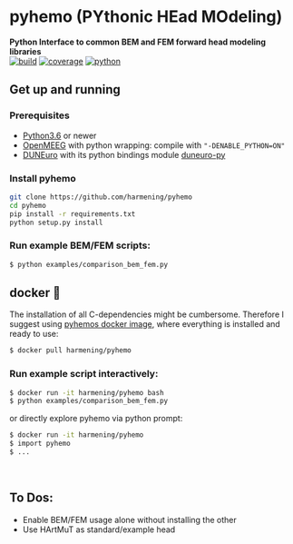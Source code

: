# pyhemo (PYthonic HEad MOdeling)
**Python Interface to common BEM and FEM forward head modeling libraries**
<br>
[![build](https://github.com/harmening/pyhemo/actions/workflows/action.yml/badge.svg)](https://github.com/harmening/pyhemo/actions)
[![coverage](https://codecov.io/gh/harmening/pyhemo/branch/main/graph/badge.svg?token=LHJ5W57UE8)](https://codecov.io/gh/harmening/pyhemo)
[![python](https://img.shields.io/badge/python-3.6|3.7|3.8|3.9|3.10-blue.svg)](https://www.python.org/downloads/release/python-360/)



## Get up and running
### Prerequisites
- [Python3.6](https://www.python.org/downloads/) or newer
- [OpenMEEG](https://github.com/openmeeg/openmeeg/blob/master/README.rst#build-openmeeg-from-source) with python wrapping: compile with `"-DENABLE_PYTHON=ON"`
- [DUNEuro](https://gitlab.dune-project.org/duneuro/duneuro/-/wikis/installation-instructions) with its python bindings module [duneuro-py](https://gitlab.dune-project.org/duneuro/duneuro-py)

### Install pyhemo
```bash
git clone https://github.com/harmening/pyhemo
cd pyhemo
pip install -r requirements.txt
python setup.py install
```

### Run example BEM/FEM scripts:
```bash
$ python examples/comparison_bem_fem.py
```

## docker :whale:
The installation of all C-dependencies might be cumbersome. Therefore I suggest
using [pyhemos docker image](https://hub.docker.com/r/harmening/pyhemo), where
everything is installed and ready to use:
<!--- 
Pull pyhemo image from [docker hub](https://hub.docker.com/r/harmening/pyhemo):
--->
```bash
$ docker pull harmening/pyhemo
```
### Run example script interactively:
```bash
$ docker run -it harmening/pyhemo bash
$ python examples/comparison_bem_fem.py
```
or directly explore pyhemo via python prompt:
```bash
$ docker run -it harmening/pyhemo
$ import pyhemo
$ ...
```
<br>





## To Dos:
- Enable BEM/FEM usage alone without installing the other 
- Use HArtMuT as standard/example head 
<!--- wie FEM hartmut bauen? colin mit ext
  nacken -> colinFEM ohne scalp. Dann extended scalp nehmen und drumpacken und
  FEM mesh erstellen)
--->
